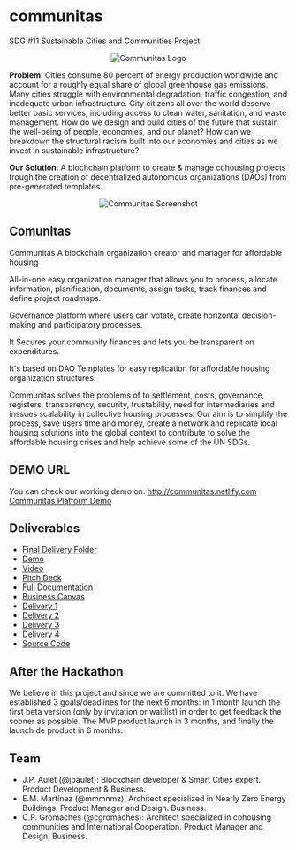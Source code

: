 # communitas
SDG #11 Sustainable Cities and Communities Project
<p align="center">
  <img src="../img/logo_big.png" alt="Communitas Logo">
</p>

**Problem**:
Cities consume 80 percent of energy production worldwide and account for a roughly equal share of global greenhouse gas emissions. Many cities struggle with environmental degradation, traffic congestion, and inadequate urban infrastructure. City citizens all over the world deserve better basic services, including access to clean water, sanitation, and waste management. How do we design and build cities of the future that sustain the well-being of people, economies, and our planet? How can we breakdown the structural racism built into our economies and cities as we invest in sustainable infrastructure?

**Our Solution**:
A blochchain platform to create & manage cohousing projects trough the creation of decentralized autonomous organizations (DAOs) from pre-generated templates.

<p align="center">
  <img src="../img/screenshot.png" alt="Communitas Screenshot">
</p>

## Comunitas 
Communitas 
A blockchain organization creator and manager for affordable housing 

All-in-one easy organization manager that allows you to process, allocate information, planification, documents, assign tasks, track finances and define project roadmaps. 

Governance platform where users can votate, create horizontal decision-making and participatory processes. 

It Secures your community finances and lets you be transparent on expenditures. 

It's based on DAO Templates for easy replication for affordable housing organization structures.   

Communitas solves the problems of to settlement, costs, governance, registers, transparency, security, trustability, need for intermediaries and inssues scalability in collective housing processes. Our aim is to simplify the process, save users time and money, create a network and replicate local housing solutions into the global context to contribute to solve the affordable housing crises and help achieve some of the UN SDGs.

## DEMO URL
You can check our working demo on: http://communitas.netlify.com
[Communitas Platform Demo](http://communitas.netlify.com)

## Deliverables

* [Final Delivery Folder](https://github.com/jpaulet/comunitas/tree/master/FINAL)
* [Demo](http://communitas.netlify.com)
* [Video](https://youtu.be/KBZwhigLHTg)
* [Pitch Deck](https://github.com/jpaulet/comunitas/blob/master/FINAL/Comm%C5%ABnit%C4%81s%20-%20PITCH%20DECK%20Final%20.pdf)
* [Full Documentation](https://github.com/jpaulet/comunitas/blob/master/FINAL/Comm%C5%ABnit%C4%81s%20-%20Full%20Documentation.pdf)
* [Business Canvas](https://github.com/jpaulet/comunitas/blob/master/FINAL/Extra%20-%20Bussines%20Canvas.JPG)
* [Delivery 1](https://github.com/jpaulet/comunitas/tree/master/Week1)
* [Delivery 2](https://github.com/jpaulet/comunitas/tree/master/Week2)
* [Delivery 3](https://github.com/jpaulet/comunitas/tree/master/Week3%20%26%204)
* [Delivery 4](https://github.com/jpaulet/comunitas/tree/master/Week5)
* [Source Code](https://github.com/jpaulet/comunitas/tree/master/communitas)

## After the Hackathon

We believe in this project and since we are committed to it. We have established 3 goals/deadlines for the next 6 months: in 1 month launch the first beta version (only by invitation or waitlist) in order to get feedback the sooner as possible. The MVP product launch in 3 months, and finally the launch de product in 6 months.


## Team
* J.P. Aulet (@jpaulet): Blockchain developer & Smart Cities expert. Product Development & Business. 
* E.M. Martínez (@mmmnmz): Architect specialized in Nearly Zero Energy Buildings. Product Manager and Design. Business.
* C.P. Gromaches (@cgromaches): Architect specialized in cohousing communities and International Cooperation. Product Manager and Design. Business.

